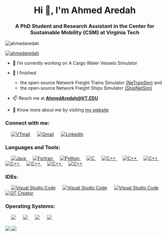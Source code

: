 <h1 align="center">Hi 👋, I'm Ahmed Aredah</h1>

<h3 align="center">A PhD Student and Research Assistant in the Center for Sustainable Mobility (CSM) at Virginia Tech</h3>

<p align="left"> <img src="https://komarev.com/ghpvc/?username=ahmedaredah&label=Profile%20views&color=0e75b6&style=flat" alt="ahmedaredah" /> </p>

<p align="left"> <a href="https://github.com/ryo-ma/github-profile-trophy"><img src="https://github-profile-trophy.vercel.app/?username=ahmedaredah" alt="ahmedaredah" /></a> </p>

- 🔭 I’m currently working on A Cargo Water Vessels Simulator

- 👯 I finished
    - the open-source Network Freight Trains Simulator [(NeTrainSim)](https://github.com/VTTI-CSM/NeTrainSim) and
    - the open-source Network Freight Ships Simulator [(ShipNetSim)](https://github.com/VTTI-CSM/ShipNetSim)

- 📫 Reach me at **AhmedAredah@VT.EDU**

- 📄 Know more about me by visiting [my website](https://ahmedaredah.github.io/) 

<h3 align="left">Connect with me:</h3>

<p align="left">
    &emsp;
  <a href="mailto:AhmedAredah@VT.EDU"><img img src="https://img.shields.io/badge/VT-Virgina%20Tech%20Email-red?style=plastic" alt="VTmail"/></a>
  &emsp;
  <a href="mailto:ahmed.aredah@gmail.com"><img img src="https://img.shields.io/badge/gmail-%23EA4335.svg?style=plastic&logo=gmail&logoColor=white" alt="Gmail"/></a>
  &emsp;
  <a href="https://linkedin.com/in/ahmedaredah"><img src="https://img.shields.io/badge/linkedin-%230077B5.svg?style=plastic&logo=linkedin&logoColor=white" alt="LinkedIn"/></a>
</p>

<h3 align="left">Languages and Tools:</h3>
<p align="left"> 
  &emsp;
   <a href="https://www.java.com/en/" target="_blank">
    <img alt="Java" src="https://img.shields.io/badge/java-%23ED8B00.svg?style=plastic&logo=java&logoColor=white">
  </a>
  &emsp;
   <a href="https://fortran-lang.org/en/" target="_blank">
    <img alt="Fortran" src="https://img.shields.io/badge/Fortran-%23734F96.svg?style=plastic&logo=fortran&logoColor=white">
  </a>
  &emsp;
   <a href="https://www.python.org" target="_blank">
    <img alt="Python" src="https://img.shields.io/badge/Python%20-%2314354C.svg?style=plastic&logo=python&logoColor=white">
  </a>
  &emsp; 
  <a href="https://www.w3schools.com/cs/index.php" target="_blank"> 
    <img alt="C" src="https://img.shields.io/badge/c%23-%23239120.svg?style=plastic&logo=c-sharp&logoColor=white">
  </a> 
  &emsp;
  <a href="https://www.w3schools.com/cpp/" target="_blank"> 
    <img alt="C++" src="https://img.shields.io/badge/C++%20-%2300599C.svg?style=plastic&logo=c%2B%2B&logoColor=white">
  </a> 
  &emsp;
  <a href="https://www.latex-project.org/" target="_blank"> 
    <img alt="C++" src="https://img.shields.io/badge/latex-%23008080.svg?style=plastic&logo=latex&logoColor=white">
  </a>
  &emsp;
  <a href="https://www.r-project.org/" target="_blank"> 
    <img alt="C++" src="https://img.shields.io/badge/r-%23276DC3.svg?style=plastic&logo=r&logoColor=white">
  </a>
  &emsp;
  <a href="https://www.unrealengine.com/en-US/" target="_blank"> 
    <img alt="C++" src="https://img.shields.io/badge/unrealengine-%23313131.svg?style=plastic&logo=unrealengine&logoColor=white">
  </a>
  &emsp;
  <a href="https://dotnet.microsoft.com/en-us/apps/desktop" target="_blank"> 
    <img alt="C++" src="https://img.shields.io/badge/.NET-5C2D91?style=plastic&logo=.net&logoColor=white">
  </a>
  &emsp;
  <a href="https://www.tutorialspoint.com/ms_sql_server/index.htm" target="_blank"> 
    <img alt="C++" src="https://img.shields.io/badge/Microsoft%20SQL%20Sever-CC2927?style=plastic&logo=microsoft%20sql%20server&logoColor=white">
  </a>
  &emsp;
  <a href="https://www.gnu.org/software/octave/index" target="_blank"> 
    <img alt="C++" src="https://img.shields.io/badge/GNU-OCTAVE-darkblue?style=plastic&logo=octave&logoColor=fcd683">
  </a>
  
</p>


<h3 align="left">IDEs:</h3>
<p align="left">
  &emsp;
    <a href="#"><img alt="Visual Studio Code" src="https://img.shields.io/badge/Visual%20Studio%20Code-0078d7.svg?style=plastic&logo=visual-studio-code&logoColor=white"></a>
  &emsp;
    <a href="#"><img alt="Visual Studio Code" src="https://img.shields.io/badge/Visual%20Studio-5C2D91.svg?style=plastic&logo=visual-studio&logoColor=white"></a>
  &emsp;
    <a href="#"><img alt="Visual Studio Code" src="https://img.shields.io/badge/jupyter-%23FA0F00.svg?style=plastic&logo=jupyter&logoColor=white"></a>
  &emsp;
    <a href="#"><img alt="QT Creator" src="https://img.shields.io/badge/QT-QT%20Creator-green?style=plastic&logo=QT&logoColor=white"></a>
</p>

<h3 align="left">Operating Systems:</h3>
<p align="left">
  &emsp;
    <a href="#"><img src="https://img.shields.io/badge/Linux-FCC624?style=plastic&logo=linux&logoColor=black"></a>
  &emsp;
    <a href="#"><img src="https://img.shields.io/badge/Ubuntu-E95420?style=plastic&logo=ubuntu&logoColor=white"></a>
  &emsp;
    <a href="#"><img src="https://img.shields.io/badge/Windows-0078D6?style=plastic&logo=windows&logoColor=white"></a>  
  &emsp;
    <a href="#"><img src="https://shields.io/badge/MacOS--9cf?style=plastic&logo=Apple&logoColor=white"></a>  
</p>

<a href="#">
  <img align="center" src="https://github-readme-stats.vercel.app/api?username=ahmedaredah&count_private=true&show_icons=true&show_owner=true&hide_rank=true" />
</a>
<a href="#">
  <img align="center" src="http://github-profile-summary-cards.vercel.app/api/cards/most-commit-language?username=AhmedAredah&theme=default" />
</a>
